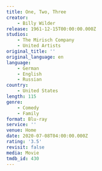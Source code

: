 ```yaml
---
title: One, Two, Three
creator:
    - Billy Wilder
release: 1961-12-15T00:00:00.000Z
studios:
    - The Mirisch Company
    - United Artists
original_title: ''
original_language: en
language:
    - German
    - English
    - Russian
country:
    - United States
length: 115
genre:
    - Comedy
    - Family
format: Blu-ray
service: ''
venue: Home
date: 2020-07-08T04:00:00.000Z
rating: '3.5'
revisit: false
media: Movie
tmdb_id: 430
---
```



